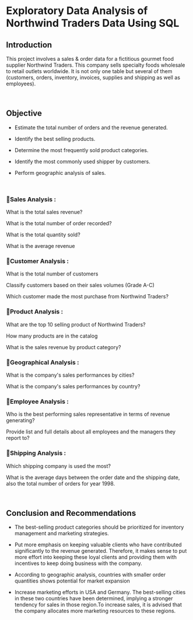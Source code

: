 # Exploratory Data Analysis of Northwind Traders Data Using SQL

## Introduction  

This project involves a sales & order data for a fictitious gourmet food supplier Northwind Traders. This company sells specialty foods wholesale to retail outlets worldwide. It is not only one table but several of them (customers, orders, inventory, invoices, supplies and shipping as well as employees).
&nbsp;

  &nbsp;
  
## Objective

* Estimate the total number of orders and the revenue generated.

* Identify the best selling products.

* Determine the most frequently sold product categories.

* Identify the most commonly used shipper by customers.

* Perform geographic analysis of sales.
&nbsp;

  &nbsp;


### 📍Sales Analysis :

What is the total sales revenue?

What is the total number of order recorded?

What is the total quantity sold?

What is the average revenue

### 📍Customer Analysis :  

What is the total number of customers

Classify customers based on their sales volumes (Grade A-C)

Which customer made the most purchase from Northwind Traders?


### 📍Product Analysis :  

What are the top 10 selling product of Northwind Traders?

How many products are in the catalog

What is the sales revenue by product category?


### 📍Geographical Analysis :

What is the company's sales performances by cities?

What is the company's sales performances by country?


### 📍Employee Analysis :

Who is the best performing sales representative in terms of revenue generating?

Provide list and full details about all employees and the managers they report to?


### 📍Shipping Analysis :

  Which shipping company is used the most?

  What is the average days between the order date and the shipping date, also the total number of orders for year 1998.
 &nbsp;

  &nbsp;
  
## Conclusion and Recommendations



* The best-selling product categories should be prioritized for inventory management and marketing strategies.

* Put more emphasis on keeping valuable clients who have contributed significantly to the revenue generated. Therefore, it makes sense to put more effort into keeping these       loyal clients and providing them with incentives to keep doing business with the company.

* According to geographic analysis, countries with smaller order quantities shows potential for market expansion

* Increase marketing efforts in USA and Germany. The best-selling cities in these two countries have been determined, implying a stronger tendency for sales in those region.To    increase sales, it is advised that the company allocates more marketing resources to these regions.
